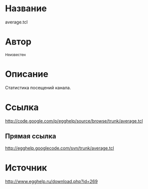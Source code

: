 # Название #
average.tcl


# Автор #
<sup>Неизвестен</sup>


# Описание #
Статистика посещений канала.


# Ссылка #
http://code.google.com/p/egghelp/source/browse/trunk/average.tcl

## Прямая ссылка ##
http://egghelp.googlecode.com/svn/trunk/average.tcl


# Источник #
http://www.egghelp.ru/download.php?id=269
